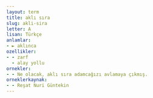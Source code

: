```yaml
---
layout: term
title: aklı sıra
slug: akli-sira
letter: A
lisan: Türkçe
anlamlar:
- ► aklınca
ozellikler:
- - zarf
  - alay yollu
ornekler:
- - Ne olacak, aklı sıra adamcağızı avlamaya çıkmış.
orneklerkaynak:
- - Reşat Nuri Güntekin
---
```

